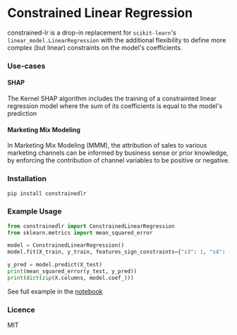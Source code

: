 # Constrained Linear Regression
constrained-lr is a drop-in replacement for `scikit-learn`'s `linear_model.LinearRegression` with the additional flexibility to define more complex (but linear) constraints on the model's coefficients.

### Use-cases
#### SHAP
The Kernel SHAP algorithm includes the training of a constrainted linear regression model where the sum of its coefficients is equal to the model's prediction

#### Marketing Mix Modeling
In Marketing Mix Modeling (MMM), the attribution of sales to various marketing channels can be informed by business sense or prior knowledge, by enforcing the contribution of channel variables to be positive or negative.

### Installation
```bash
pip install constrainedlr
```

### Example Usage
```python
from constrainedlr import ConstrainedLinearRegression
from sklearn.metrics import mean_squared_error

model = ConstrainedLinearRegression()
model.fit(X_train, y_train, features_sign_constraints={"s3": 1, "s4": -1})

y_pred = model.predict(X_test)
print(mean_squared_error(y_test, y_pred))
print(dict(zip(X.columns, model.coef_)))
```

See full example in the [notebook](./notebooks/demo.ipynb)


### Licence
MIT
